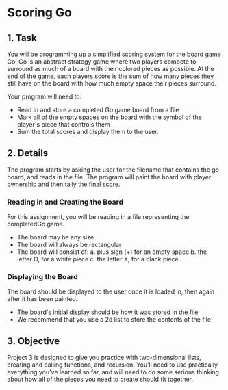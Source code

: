 # Scoring Go

## 1. Task
You will be programming up a simplified scoring system for the board game Go. Go is an abstract strategy
game where two players compete to surround as much of a board with their colored pieces as possible.
At the end of the game, each players score is the sum of how many pieces they still have on the board
with how much empty space their pieces surround.

Your program will need to:
  * Read in and store a completed Go game board from a file
  * Mark all of the empty spaces on the board with the symbol of the player's piece that controls them
  * Sum the total scores and display them to the user.

## 2. Details
The program starts by asking the user for the filename that contains the go board, and reads in the file.
The program will paint the board with player ownership and then tally the final score.

### Reading in and Creating the Board
For this assignment, you will be reading in a file representing the completedGo game.<br>
* The board may be any size
* The board will always be rectangular
* The board will consist of:
 a. plus sign (+) for an empty space
 b. the letter O, for a white piece
 c. the letter X, for a black piece
 
### Displaying the Board
The board should be displayed to the user once it is loaded in, then again
after it has been painted.<br>
 * The board's initial display should be how it was stored in the file
 * We recommend that you use a 2d list to store the contents of the file

## 3. Objective
Project 3 is designed to give you practice with two-dimensional lists, creating and calling functions, and recursion.
You’ll need to use practically everything you’ve learned so far, and will need to do some serious thinking about how all 
of the pieces you need to create should fit together.  
